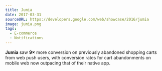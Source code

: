 ```yaml
---
title: Jumia
date: 2017-03-31
sourceURL: https://developers.google.com/web/showcase/2016/jumia
image: jumia.png
tags:
  - E-commerce
  - Notifications
---
```


**Jumia** saw **9×** more conversion on previously abandoned shopping carts from
web push users, with conversion rates for cart abandonments on mobile web now
outpacing that of their native app.
